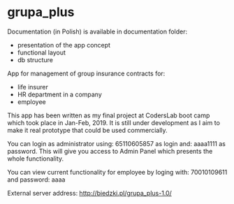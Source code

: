 # grupa_plus

Documentation (in Polish) is available in documentation folder:
- presentation of the app concept
- functional layout
- db structure

App for management of group insurance contracts for:
- life insurer
- HR department in a company
- employee

This app has been written as my final project at CodersLab boot camp which took place in Jan-Feb, 2019.
It is still under development as I aim to make it real prototype that could be used commercially. 

You can login as administrator using: 65110605857 as login and: aaaa1111 as password. This will give you access to Admin Panel which presents the whole functionality.

You can view current functionality for employee by loging with: 70010109611 and password: aaaa

External server address: http://biedzki.pl/grupa_plus-1.0/

